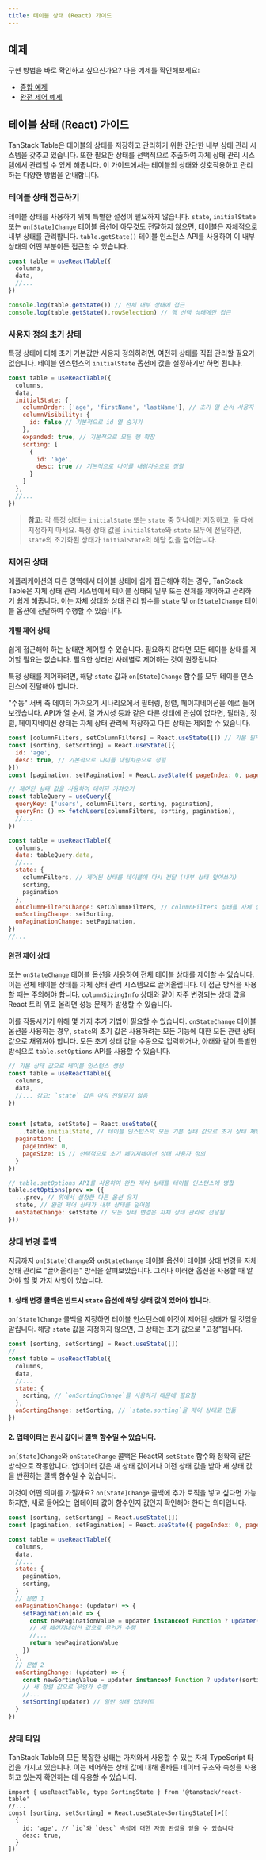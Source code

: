 ```yaml
---
title: 테이블 상태 (React) 가이드
---
```


## 예제

구현 방법을 바로 확인하고 싶으신가요? 다음 예제를 확인해보세요:

- [종합 예제](../../examples/kitchen-sink)
- [완전 제어 예제](../../examples/fully-controlled)

## 테이블 상태 (React) 가이드

TanStack Table은 테이블의 상태를 저장하고 관리하기 위한 간단한 내부 상태 관리 시스템을 갖추고 있습니다. 또한 필요한 상태를 선택적으로 추출하여 자체 상태 관리 시스템에서 관리할 수 있게 해줍니다. 이 가이드에서는 테이블의 상태와 상호작용하고 관리하는 다양한 방법을 안내합니다.

### 테이블 상태 접근하기

테이블 상태를 사용하기 위해 특별한 설정이 필요하지 않습니다. `state`, `initialState` 또는 `on[State]Change` 테이블 옵션에 아무것도 전달하지 않으면, 테이블은 자체적으로 내부 상태를 관리합니다. `table.getState()` 테이블 인스턴스 API를 사용하여 이 내부 상태의 어떤 부분이든 접근할 수 있습니다.

```jsx
const table = useReactTable({
  columns,
  data,
  //...
})

console.log(table.getState()) // 전체 내부 상태에 접근
console.log(table.getState().rowSelection) // 행 선택 상태에만 접근
```

### 사용자 정의 초기 상태

특정 상태에 대해 초기 기본값만 사용자 정의하려면, 여전히 상태를 직접 관리할 필요가 없습니다. 테이블 인스턴스의 `initialState` 옵션에 값을 설정하기만 하면 됩니다.

```jsx
const table = useReactTable({
  columns,
  data,
  initialState: {
    columnOrder: ['age', 'firstName', 'lastName'], // 초기 열 순서 사용자 정의
    columnVisibility: {
      id: false // 기본적으로 id 열 숨기기
    },
    expanded: true, // 기본적으로 모든 행 확장
    sorting: [
      {
        id: 'age',
        desc: true // 기본적으로 나이를 내림차순으로 정렬
      }
    ]
  },
  //...
})
```

> **참고**: 각 특정 상태는 `initialState` 또는 `state` 중 하나에만 지정하고, 둘 다에 지정하지 마세요. 특정 상태 값을 `initialState`와 `state` 모두에 전달하면, `state`의 초기화된 상태가 `initialState`의 해당 값을 덮어씁니다.

### 제어된 상태

애플리케이션의 다른 영역에서 테이블 상태에 쉽게 접근해야 하는 경우, TanStack Table은 자체 상태 관리 시스템에서 테이블 상태의 일부 또는 전체를 제어하고 관리하기 쉽게 해줍니다. 이는 자체 상태와 상태 관리 함수를 `state` 및 `on[State]Change` 테이블 옵션에 전달하여 수행할 수 있습니다.

#### 개별 제어 상태

쉽게 접근해야 하는 상태만 제어할 수 있습니다. 필요하지 않다면 모든 테이블 상태를 제어할 필요는 없습니다. 필요한 상태만 사례별로 제어하는 것이 권장됩니다.

특정 상태를 제어하려면, 해당 `state` 값과 `on[State]Change` 함수를 모두 테이블 인스턴스에 전달해야 합니다.

"수동" 서버 측 데이터 가져오기 시나리오에서 필터링, 정렬, 페이지네이션을 예로 들어보겠습니다. API가 열 순서, 열 가시성 등과 같은 다른 상태에 관심이 없다면, 필터링, 정렬, 페이지네이션 상태는 자체 상태 관리에 저장하고 다른 상태는 제외할 수 있습니다.

```jsx
const [columnFilters, setColumnFilters] = React.useState([]) // 기본 필터 없음
const [sorting, setSorting] = React.useState([{
  id: 'age',
  desc: true, // 기본적으로 나이를 내림차순으로 정렬
}]) 
const [pagination, setPagination] = React.useState({ pageIndex: 0, pageSize: 15 })

// 제어된 상태 값을 사용하여 데이터 가져오기
const tableQuery = useQuery({
  queryKey: ['users', columnFilters, sorting, pagination],
  queryFn: () => fetchUsers(columnFilters, sorting, pagination),
  //...
})

const table = useReactTable({
  columns,
  data: tableQuery.data,
  //...
  state: {
    columnFilters, // 제어된 상태를 테이블에 다시 전달 (내부 상태 덮어쓰기)
    sorting,
    pagination
  },
  onColumnFiltersChange: setColumnFilters, // columnFilters 상태를 자체 상태 관리로 끌어올리기
  onSortingChange: setSorting,
  onPaginationChange: setPagination,
})
//...
```

#### 완전 제어 상태

또는 `onStateChange` 테이블 옵션을 사용하여 전체 테이블 상태를 제어할 수 있습니다. 이는 전체 테이블 상태를 자체 상태 관리 시스템으로 끌어올립니다. 이 접근 방식을 사용할 때는 주의해야 합니다. `columnSizingInfo` 상태와 같이 자주 변경되는 상태 값을 React 트리 위로 올리면 성능 문제가 발생할 수 있습니다.

이를 작동시키기 위해 몇 가지 추가 기법이 필요할 수 있습니다. `onStateChange` 테이블 옵션을 사용하는 경우, `state`의 초기 값은 사용하려는 모든 기능에 대한 모든 관련 상태 값으로 채워져야 합니다. 모든 초기 상태 값을 수동으로 입력하거나, 아래와 같이 특별한 방식으로 `table.setOptions` API를 사용할 수 있습니다.

```jsx
// 기본 상태 값으로 테이블 인스턴스 생성
const table = useReactTable({
  columns,
  data,
  //... 참고: `state` 값은 아직 전달되지 않음
})


const [state, setState] = React.useState({
  ...table.initialState, // 테이블 인스턴스의 모든 기본 상태 값으로 초기 상태 채우기
  pagination: {
    pageIndex: 0,
    pageSize: 15 // 선택적으로 초기 페이지네이션 상태 사용자 정의
  }
})

// table.setOptions API를 사용하여 완전 제어 상태를 테이블 인스턴스에 병합
table.setOptions(prev => ({
  ...prev, // 위에서 설정한 다른 옵션 유지
  state, // 완전 제어 상태가 내부 상태를 덮어씀
  onStateChange: setState // 모든 상태 변경은 자체 상태 관리로 전달됨
}))
```

### 상태 변경 콜백

지금까지 `on[State]Change`와 `onStateChange` 테이블 옵션이 테이블 상태 변경을 자체 상태 관리로 "끌어올리는" 방식을 살펴보았습니다. 그러나 이러한 옵션을 사용할 때 알아야 할 몇 가지 사항이 있습니다.

#### 1. **상태 변경 콜백은 반드시 `state` 옵션에 해당 상태 값이 있어야 합니다**.

`on[State]Change` 콜백을 지정하면 테이블 인스턴스에 이것이 제어된 상태가 될 것임을 알립니다. 해당 `state` 값을 지정하지 않으면, 그 상태는 초기 값으로 "고정"됩니다.

```jsx
const [sorting, setSorting] = React.useState([])
//...
const table = useReactTable({
  columns,
  data,
  //...
  state: {
    sorting, // `onSortingChange`를 사용하기 때문에 필요함
  },
  onSortingChange: setSorting, // `state.sorting`을 제어 상태로 만듦
})
```

#### 2. **업데이터는 원시 값이나 콜백 함수일 수 있습니다**.

`on[State]Change`와 `onStateChange` 콜백은 React의 `setState` 함수와 정확히 같은 방식으로 작동합니다. 업데이터 값은 새 상태 값이거나 이전 상태 값을 받아 새 상태 값을 반환하는 콜백 함수일 수 있습니다.

이것이 어떤 의미를 가질까요? `on[State]Change` 콜백에 추가 로직을 넣고 싶다면 가능하지만, 새로 들어오는 업데이터 값이 함수인지 값인지 확인해야 한다는 의미입니다.

```jsx
const [sorting, setSorting] = React.useState([])
const [pagination, setPagination] = React.useState({ pageIndex: 0, pageSize: 10 })

const table = useReactTable({
  columns,
  data,
  //...
  state: {
    pagination,
    sorting,
  }
  // 문법 1
  onPaginationChange: (updater) => {
    setPagination(old => {
      const newPaginationValue = updater instanceof Function ? updater(old) : updater
      // 새 페이지네이션 값으로 무언가 수행
      //...
      return newPaginationValue
    })
  },
  // 문법 2
  onSortingChange: (updater) => {
    const newSortingValue = updater instanceof Function ? updater(sorting) : updater
    // 새 정렬 값으로 무언가 수행
    //...
    setSorting(updater) // 일반 상태 업데이트
  }
})
```

### 상태 타입

TanStack Table의 모든 복잡한 상태는 가져와서 사용할 수 있는 자체 TypeScript 타입을 가지고 있습니다. 이는 제어하는 상태 값에 대해 올바른 데이터 구조와 속성을 사용하고 있는지 확인하는 데 유용할 수 있습니다.

```tsx
import { useReactTable, type SortingState } from '@tanstack/react-table'
//...
const [sorting, setSorting] = React.useState<SortingState[]>([
  {
    id: 'age', // `id`와 `desc` 속성에 대한 자동 완성을 얻을 수 있습니다
    desc: true,
  }
])
```
